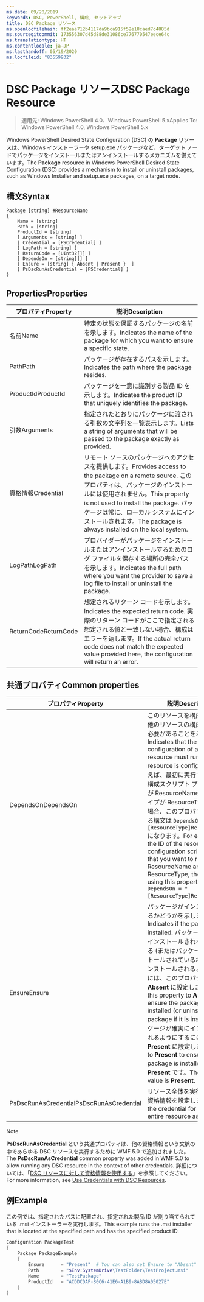 ```yaml
---
ms.date: 09/20/2019
keywords: DSC, PowerShell, 構成, セットアップ
title: DSC Package リソース
ms.openlocfilehash: ff2eae712b4117da9bca915f52e18caed7c4885d
ms.sourcegitcommit: 173556307d45d88de31086ce776770547eece64c
ms.translationtype: HT
ms.contentlocale: ja-JP
ms.lasthandoff: 05/19/2020
ms.locfileid: "83559932"
---
```

# <a name="dsc-package-resource"></a><span data-ttu-id="e757f-103">DSC Package リソース</span><span class="sxs-lookup"><span data-stu-id="e757f-103">DSC Package Resource</span></span>

> <span data-ttu-id="e757f-104">適用先: Windows PowerShell 4.0、Windows PowerShell 5.x</span><span class="sxs-lookup"><span data-stu-id="e757f-104">Applies To: Windows PowerShell 4.0, Windows PowerShell 5.x</span></span>

<span data-ttu-id="e757f-105">Windows PowerShell Desired State Configuration (DSC) の **Package** リソースは、Windows インストーラーや setup.exe パッケージなど、ターゲット ノードでパッケージをインストールまたはアンインストールするメカニズムを備えています。</span><span class="sxs-lookup"><span data-stu-id="e757f-105">The **Package** resource in Windows PowerShell Desired State Configuration (DSC) provides a mechanism to install or uninstall packages, such as Windows Installer and setup.exe packages, on a target node.</span></span>

## <a name="syntax"></a><span data-ttu-id="e757f-106">構文</span><span class="sxs-lookup"><span data-stu-id="e757f-106">Syntax</span></span>

```Syntax
Package [string] #ResourceName
{
    Name = [string]
    Path = [string]
    ProductId = [string]
    [ Arguments = [string] ]
    [ Credential = [PSCredential] ]
    [ LogPath = [string] ]
    [ ReturnCode = [UInt32[]] ]
    [ DependsOn = [string[]] ]
    [ Ensure = [string] { Absent | Present }  ]
    [ PsDscRunAsCredential = [PSCredential] ]
}
```

## <a name="properties"></a><span data-ttu-id="e757f-107">Properties</span><span class="sxs-lookup"><span data-stu-id="e757f-107">Properties</span></span>

|<span data-ttu-id="e757f-108">プロパティ</span><span class="sxs-lookup"><span data-stu-id="e757f-108">Property</span></span> |<span data-ttu-id="e757f-109">説明</span><span class="sxs-lookup"><span data-stu-id="e757f-109">Description</span></span> |
|---|---|
|<span data-ttu-id="e757f-110">名前</span><span class="sxs-lookup"><span data-stu-id="e757f-110">Name</span></span> |<span data-ttu-id="e757f-111">特定の状態を保証するパッケージの名前を示します。</span><span class="sxs-lookup"><span data-stu-id="e757f-111">Indicates the name of the package for which you want to ensure a specific state.</span></span> |
|<span data-ttu-id="e757f-112">Path</span><span class="sxs-lookup"><span data-stu-id="e757f-112">Path</span></span> |<span data-ttu-id="e757f-113">パッケージが存在するパスを示します。</span><span class="sxs-lookup"><span data-stu-id="e757f-113">Indicates the path where the package resides.</span></span> |
|<span data-ttu-id="e757f-114">ProductId</span><span class="sxs-lookup"><span data-stu-id="e757f-114">ProductId</span></span> |<span data-ttu-id="e757f-115">パッケージを一意に識別する製品 ID を示します。</span><span class="sxs-lookup"><span data-stu-id="e757f-115">Indicates the product ID that uniquely identifies the package.</span></span> |
|<span data-ttu-id="e757f-116">引数</span><span class="sxs-lookup"><span data-stu-id="e757f-116">Arguments</span></span> |<span data-ttu-id="e757f-117">指定されたとおりにパッケージに渡される引数の文字列を一覧表示します。</span><span class="sxs-lookup"><span data-stu-id="e757f-117">Lists a string of arguments that will be passed to the package exactly as provided.</span></span> |
|<span data-ttu-id="e757f-118">資格情報</span><span class="sxs-lookup"><span data-stu-id="e757f-118">Credential</span></span> |<span data-ttu-id="e757f-119">リモート ソースのパッケージへのアクセスを提供します。</span><span class="sxs-lookup"><span data-stu-id="e757f-119">Provides access to the package on a remote source.</span></span> <span data-ttu-id="e757f-120">このプロパティは、パッケージのインストールには使用されません。</span><span class="sxs-lookup"><span data-stu-id="e757f-120">This property is not used to install the package.</span></span> <span data-ttu-id="e757f-121">パッケージは常に、ローカル システムにインストールされます。</span><span class="sxs-lookup"><span data-stu-id="e757f-121">The package is always installed on the local system.</span></span> |
|<span data-ttu-id="e757f-122">LogPath</span><span class="sxs-lookup"><span data-stu-id="e757f-122">LogPath</span></span> |<span data-ttu-id="e757f-123">プロバイダーがパッケージをインストールまたはアンインストールするためのログ ファイルを保存する場所の完全パスを示します。</span><span class="sxs-lookup"><span data-stu-id="e757f-123">Indicates the full path where you want the provider to save a log file to install or uninstall the package.</span></span> |
|<span data-ttu-id="e757f-124">ReturnCode</span><span class="sxs-lookup"><span data-stu-id="e757f-124">ReturnCode</span></span> |<span data-ttu-id="e757f-125">想定されるリターン コードを示します。</span><span class="sxs-lookup"><span data-stu-id="e757f-125">Indicates the expected return code.</span></span> <span data-ttu-id="e757f-126">実際のリターン コードがここで指定される想定される値と一致しない場合、構成はエラーを返します。</span><span class="sxs-lookup"><span data-stu-id="e757f-126">If the actual return code does not match the expected value provided here, the configuration will return an error.</span></span> |

## <a name="common-properties"></a><span data-ttu-id="e757f-127">共通プロパティ</span><span class="sxs-lookup"><span data-stu-id="e757f-127">Common properties</span></span>

|<span data-ttu-id="e757f-128">プロパティ</span><span class="sxs-lookup"><span data-stu-id="e757f-128">Property</span></span> |<span data-ttu-id="e757f-129">説明</span><span class="sxs-lookup"><span data-stu-id="e757f-129">Description</span></span> |
|---|---|
|<span data-ttu-id="e757f-130">DependsOn</span><span class="sxs-lookup"><span data-stu-id="e757f-130">DependsOn</span></span> |<span data-ttu-id="e757f-131">このリソースを構成する前に、他のリソースの構成を実行する必要があることを示します。</span><span class="sxs-lookup"><span data-stu-id="e757f-131">Indicates that the configuration of another resource must run before this resource is configured.</span></span> <span data-ttu-id="e757f-132">たとえば、最初に実行するリソース構成スクリプト ブロックの ID が ResourceName で、そのタイプが ResourceType である場合、このプロパティを使用する構文は `DependsOn = "[ResourceType]ResourceName"` になります。</span><span class="sxs-lookup"><span data-stu-id="e757f-132">For example, if the ID of the resource configuration script block that you want to run first is ResourceName and its type is ResourceType, the syntax for using this property is `DependsOn = "[ResourceType]ResourceName"`.</span></span> |
|<span data-ttu-id="e757f-133">Ensure</span><span class="sxs-lookup"><span data-stu-id="e757f-133">Ensure</span></span> |<span data-ttu-id="e757f-134">パッケージがインストールされるかどうかを示します。</span><span class="sxs-lookup"><span data-stu-id="e757f-134">Indicates if the package is installed.</span></span> <span data-ttu-id="e757f-135">パッケージが確実にインストールされないようにする (またはパッケージがインストールされている場合はアンインストールされるようにする) には、このプロパティを **Absent** に設定します。</span><span class="sxs-lookup"><span data-stu-id="e757f-135">Set this property to **Absent** to ensure the package is not installed (or uninstall the package if it is installed).</span></span> <span data-ttu-id="e757f-136">パッケージが確実にインストールされるようにするには、これを **Present** に設定します。</span><span class="sxs-lookup"><span data-stu-id="e757f-136">Set it to **Present** to ensure the package is installed.</span></span> <span data-ttu-id="e757f-137">既定値は **Present** です。</span><span class="sxs-lookup"><span data-stu-id="e757f-137">The default value is **Present**.</span></span> |
|<span data-ttu-id="e757f-138">PsDscRunAsCredential</span><span class="sxs-lookup"><span data-stu-id="e757f-138">PsDscRunAsCredential</span></span> |<span data-ttu-id="e757f-139">リソース全体を実行するための資格情報を設定します。</span><span class="sxs-lookup"><span data-stu-id="e757f-139">Sets the credential for running the entire resource as.</span></span> |

> [!NOTE]
> <span data-ttu-id="e757f-140">**PsDscRunAsCredential** という共通プロパティは、他の資格情報という文脈の中であらゆる DSC リソースを実行するために WMF 5.0 で追加されました。</span><span class="sxs-lookup"><span data-stu-id="e757f-140">The **PsDscRunAsCredential** common property was added in WMF 5.0 to allow running any DSC resource in the context of other credentials.</span></span> <span data-ttu-id="e757f-141">詳細については、「[DSC リソースに対して資格情報を使用する](../../../configurations/runasuser.md)」を参照してください。</span><span class="sxs-lookup"><span data-stu-id="e757f-141">For more information, see [Use Credentials with DSC Resources](../../../configurations/runasuser.md).</span></span>

## <a name="example"></a><span data-ttu-id="e757f-142">例</span><span class="sxs-lookup"><span data-stu-id="e757f-142">Example</span></span>

<span data-ttu-id="e757f-143">この例では、指定されたパスに配置され、指定された製品 ID が割り当てられている .msi インストーラーを実行します。</span><span class="sxs-lookup"><span data-stu-id="e757f-143">This example runs the .msi installer that is located at the specified path and has the specified product ID.</span></span>

```powershell
Configuration PackageTest
{
    Package PackageExample
    {
        Ensure      = "Present"  # You can also set Ensure to "Absent"
        Path        = "$Env:SystemDrive\TestFolder\TestProject.msi"
        Name        = "TestPackage"
        ProductId   = "ACDDCDAF-80C6-41E6-A1B9-8ABD8A05027E"
    }
}
```
